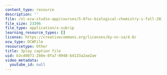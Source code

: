 ```yaml
---
content_type: resource
description: ''
file: /ol-ocw-studio-app/courses/5-07sc-biological-chemistry-i-fall-2013/b3cd00712b0e0fa70948b4133a2ae2ae_BY__sHZYi7Q.srt
file_size: 23396
file_type: application/x-subrip
learning_resource_types: []
license: https://creativecommons.org/licenses/by-nc-sa/4.0/
ocw_type: OCWFile
resourcetype: Other
title: 3play caption file
uid: b3cd0071-2b0e-0fa7-0948-b4133a2ae2ae
video_metadata:
  youtube_id: null
---
```

